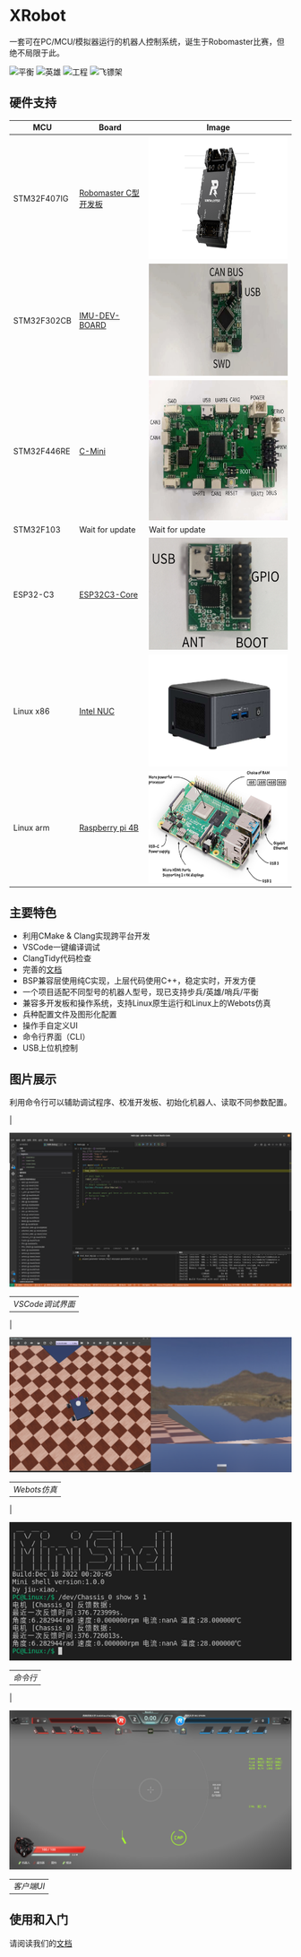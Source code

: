 # XRobot

一套可在PC/MCU/模拟器运行的机器人控制系统，诞生于Robomaster比赛，但绝不局限于此。

![平衡](./doc/image/平衡.gif "平衡") ![英雄](./doc/image/英雄.gif "英雄") ![工程](./doc/image/工程.gif "工程") ![飞镖架](./doc/image/飞镖架.gif "飞镖架")

## 硬件支持

| MCU           | Board                                                                                                                                                              | Image                                                              |
| ------------- | ------------------------------------------------------------------------------------------------------------------------------------------------------------------ | ------------------------------------------------------------------ |
| STM32F407IG   | [Robomaster C型开发板](https://www.robomaster.com/zh-CN/products/components/general/development-board-type-c/info)                                                 | <img src="doc/image/rm-c.png" width="500" height="220">            |
| STM32F302CB   | [IMU-DEV-BOARD](https://xrobot-org.github.io/1.hardware/3.IMU-DEV.html)                                                                                            | <img src="doc/image/IMU-DEV-1.jpg" width="350" height="200">       |
| STM32F446RE   | [C-Mini](https://xrobot-org.github.io/1.hardware/1.C-MINI.html)                                                                                                    | <img src="doc/image/C-MINI-1.jpg" width="350" height="250">        |
| STM32F103     | Wait for update                                                                                                                                                    | Wait for update                                                    |
| ESP32-C3      | [ESP32C3-Core](https://xrobot-org.github.io/1.hardware/2.ESP32C3-Core.html)                                                                                        | <img src="doc/image/esp32c3-core-1.jpeg" width="260" height="200"> |
| Linux x86 | [Intel NUC](https://www.intel.cn/content/www/cn/zh/products/details/nuc.html) | <img src="doc/image/nuc.jpg" width="350" height="200">             |
| Linux arm | [Raspberry pi 4B](https://www.raspberrypi.com/)| <img src="doc/image/raspi.png" width="350" height="200">             |


## 主要特色

* 利用CMake & Clang实现跨平台开发
* VSCode一键编译调试
* ClangTidy代码检查
* 完善的[文档](https://xrobot-org.github.io)
* BSP兼容层使用纯C实现，上层代码使用C++，稳定实时，开发方便
* 一个项目适配不同型号的机器人型号，现已支持步兵/英雄/哨兵/平衡
* 兼容多开发板和操作系统，支持Linux原生运行和Linux上的Webots仿真
* 兵种配置文件及图形化配置
* 操作手自定义UI
* 命令行界面（CLI）
* USB上位机控制

## 图片展示

利用命令行可以辅助调试程序、校准开发板、初始化机器人、读取不同参数配置。

|

![VSCode调试界面](./doc/image/调试界面.png?raw=true "VSCode调试界面")

 |                  |
 | :--------------: |
 | *VSCode调试界面* |

|

![Webots仿真](./doc/image/Webots仿真.png?raw=true "Webots仿真")

 |              |
 | :----------: |
 | *Webots仿真* |

|

![命令行](./doc/image/命令行.png?raw=true "命令行")

 |          |
 | :------: |
 | *命令行* |

|

![客户端UI](./doc/image/客户端UI.png?raw=true "客户端UI")

 |            |
 | :--------: |
 | *客户端UI* |

## 使用和入门

请阅读我们的[文档](https://xrobot-org.github.io)

